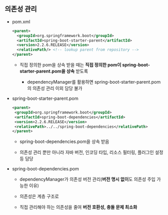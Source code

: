 ## 의존성 관리

- pom.xml

  ```xml
  <parent>
    <groupId>org.springframework.boot</groupId>
    <artifactId>spring-boot-starter-parent</artifactId>
    <version>2.2.6.RELEASE</version>
    <relativePath/> <!-- lookup parent from repository -->
  </parent>
  ```
  
  - 직접 정의한 pom을 상속 받을 때는 **직접 정의한 pom이 spring-boot-starter-parent.pom을 상속** 받도록
  
    - dependencyManager를 활용하면 spring-boot-starter-parent.pom의 의존성 관리 이외 담당 불가

- spring-boot-starter-parent.pom

   ```xml
  <parent>
    <groupId>org.springframework.boot</groupId>
    <artifactId>spring-boot-dependencies</artifactId>
    <version>2.2.6.RELEASE</version>
    <relativePath>../../spring-boot-dependencies</relativePath>
  </parent>
  ```
  - spring-boot-dependencies.pom을 상속 받음

  - 의존성 관리 뿐만 아니라 자바 버전, 인코딩 타입, 리소스 필터링, 플러그인 설정 등 담당

- spring-boot-dependencies.pom

  - dependencyManager가 의존성 버전 관리(**버전 명시 없이**도 의존성 주입 가능한 이유)
  
  - 의존성은 계층 구조로
  
  - 직접 관리해야 하는 의존성을 줄여 **버전 호환성, 충돌 문제 최소화**
